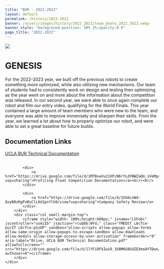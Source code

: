 ```yaml
---
title: "BUR - 2022-2023"
layout: default
permalink: /history/2022-2023
banner: /assets/images/history/2022_2023/team_photo_2022_2023.webp
banner_style: "background-position: 50% 2%;opacity:0.6"
page_title: "2022-2023"
---
```


<div class="bur-wide-container">
    <div class="row bur-subteam-row gx-5">
        <div class="col">
            <img class="bur-photo home-photo" src="{{site.base_url}}/assets/images/history/2022_2023/poster_2223.webp">
        </div>
        <div class="col small-margin-top">
            <h1>GENESIS</h1>
            <div class="bur-text">
                For the 2022-2023 year, we built off the previous robots to create something more optimized, while also utilizing new mechanisms. Our team of students had to consistently work on design and testing then optimizing as the year went on and more about the information about the competition was released. In our second year, we were able to once again complete our robot and film our entry video, qualifying for the World Finals. This year contained a large amount of team members who were new to the team, and everyone was able to improve immensely and sharpen their skills. From the year, we learned a lot about how to properly optimize our robot, and were able to set a great baseline for future builds.
            </div>
        </div>
    </div>
</div>

<div class="bur-wide-container">
    <div class="row bur-subteam-row">
        <div class="col-xl-4 bur-text">
            <h2>Documentation Links</h2>
            <div>
                <a href="https://drive.google.com/file/d/1lYFiDFkIwiO_1kBM6G8GdZEXmoAYTDwn/view?usp=sharing">UCLA BUR Technical Documentation</a><br/><br/>
            </div>

            <div>
                <a href="https://drive.google.com/file/d/1MTBxwVu21XPcN6rtLdYBWZaQm_sVeMpa/view?usp=sharing">Profiling Float Competition Documentation</a><br/><br/>
            </div>

            <div>
                <a href="https://drive.google.com/file/d/1VG6cnWd-QxyB0zKgPxBuClLKd1psYlh0/view?usp=sharing">Company Safety Review</a>
            </div>
        </div>
        <div class="col small-margin-top">
            <iframe style="width: 100%;height:600px;" jsname="L5Fo6c" jscontroller="usmiIb" jsaction="rcuQ6b:WYd;" class="YMEQtf L6cTce-purZT L6cTce-pSzOP" sandbox="allow-scripts allow-popups allow-forms allow-same-origin allow-popups-to-escape-sandbox allow-downloads allow-modals allow-storage-access-by-user-activation" frameborder="0" aria-label="Drive, UCLA BUR Technical Documentation.pdf" allowfullscreen="" src="https://drive.google.com/file/d/1lYFiDFkIwiO_1kBM6G8GdZEXmoAYTDwn/preview?authuser=0"></iframe>
        </div>
    </div>
</div>
